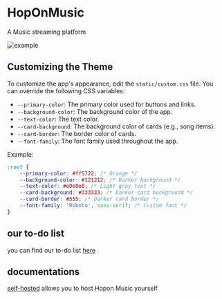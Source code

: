 # HopOnMusic
A Music streaming platform

![example](http://github.com/Virus01Official/HopOnMusic/ReadMeStuff/image.png)

## Customizing the Theme

To customize the app's appearance, edit the `static/custom.css` file. You can override the following CSS variables:

- `--primary-color`: The primary color used for buttons and links.
- `--background-color`: The background color of the app.
- `--text-color`: The text color.
- `--card-background`: The background color of cards (e.g., song items).
- `--card-border`: The border color of cards.
- `--font-family`: The font family used throughout the app.

Example:
```css
:root {
    --primary-color: #ff5722; /* Orange */
    --background-color: #121212; /* Darker background */
    --text-color: #e0e0e0; /* Light gray text */
    --card-background: #333333; /* Darker card background */
    --card-border: #555; /* Darker card border */
    --font-family: 'Roboto', sans-serif; /* Custom font */
}
```

## our to-do list

you can find our to-do list [here](https://github.com/users/Virus01Official/projects/19)

## documentations

[self-hosted](https://github.com/Virus01Official/HoM-self-hosting) allows you to host Hopon Music yourself
